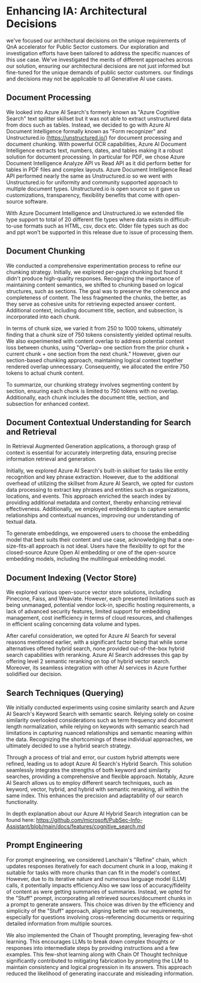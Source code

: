 # Enhancing IA: Architectural Decisions

we've focused our architectural decisions on the unique requirements of QnA accelerator for Public Sector customers. Our exploration and investigation efforts have been tailored to address the specific nuances of this use case. We've investigated the merits of different approaches across our solution, ensuring our architectural decisions are not just informed but fine-tuned for the unique demands of public sector customers. our findings and decisions may not be applicable to all Generative AI use cases.

## Document Processing

We looked into Azure AI Search's formerly known as "Azure Cognitive Search" text splitter skillset but it was not able to extract unstructured data from docs such as tables. Instead, we decided to go with Azure AI Document Intelligence formally known as "Form recognizer" and Unstructured.io (https://unstructured.io/) for document processing and document chunking. With powerful OCR capabilities, Azure AI Document Intelligence extracts text, numbers, dates, and tables making it a robust solution for document processing. In particular for PDF, we chose Azure Document Intelligence Analyze API vs Read API as it did perform better for tables in PDF files and complex layouts. Azure Document Intelligence Read API performed nearly the same as Unstructured.io so we went with Unstructured.io for uniformity and community supported approach to multiple document types. Unstructured.io is open source so it gave us customizations, transparency, flexibility benefits that come with open-source software.

With Azure Document Intelligence and Unstructured.io we extended file type support to total of 20 different file types where data exists in difficult-to-use formats such as HTML, csv, docx etc. Older file types such as doc and ppt won't be supported in this release due to issue of processing them. 


## Document Chunking

We conducted a comprehensive experimentation process to refine our chunking strategy. Initially, we explored per-page chunking but found it didn't produce high-quality responses. Recognizing the importance of maintaining content semantics, we shifted to chunking based on logical structures, such as sections. The goal was to preserve the coherence and completeness of content. The less fragmented the chunks, the better, as they serve as cohesive units for retrieving expected answer content. Additional context, including document title, section, and subsection, is incorporated into each chunk.

In terms of chunk size, we varied it from 250 to 1000 tokens, ultimately finding that a chunk size of 750 tokens consistently yielded optimal results. We also experimented with content overlap to address potential context loss between chunks, using "Overlap= one section from the prior chunk + current chunk + one section from the next chunk." However, given our section-based chunking approach, maintaining logical context together rendered overlap unnecessary. Consequently, we allocated the entire 750 tokens to actual chunk content.

To summarize, our chunking strategy involves segmenting content by section, ensuring each chunk is limited to 750 tokens with no overlap. Additionally, each chunk includes the document title, section, and subsection for enhanced context.

## Document Contextual Understanding for Search and Retrieval

In Retrieval Augmented Generation applications, a thorough grasp of context is essential for accurately interpreting data, ensuring precise information retrieval and generation.

Initially, we explored Azure AI Search's built-in skillset for tasks like entity recognition and key phrase extraction. However, due to the additional overhead of utilizing the skillset from Azure AI Search, we opted for custom data processing to extract key phrases and entities such as organizations, locations, and events. This approach enriched the search index by providing additional metadata and context, thereby enhancing retrieval effectiveness. Additionally, we employed embeddings to capture semantic relationships and contextual nuances, improving our understanding of textual data.

To generate embeddings, we empowered users to choose the embedding model that best suits their content and use case, acknowledging that a one-size-fits-all approach is not ideal. Users have the flexibility to opt for the closed-source Azure Open AI embedding or one of the open-source embedding models, including the multilingual embedding model.

## Document Indexing (Vector Store)

We explored various open-source vector store solutions, including Pinecone, Faiss, and Weaviate. However, each presented limitations such as being unmanaged, potential vendor lock-in, specific hosting requirements, a lack of advanced security features, limited support for embedding management, cost inefficiency in terms of cloud resources, and challenges in efficient scaling concerning data volume and types.

After careful consideration, we opted for Azure AI Search for several reasons mentioned earlier, with a significant factor being that while some alternatives offered hybrid search, none provided out-of-the-box hybrid search capabilities with reranking. Azure AI Search addresses this gap by offering level 2 semantic reranking on top of hybrid vector search. Moreover, its seamless integration with other AI services in Azure further solidified our decision.

## Search Techniques (Querying)

We initially conducted experiments using cosine similarity search and Azure AI Search's Keyword Search with semantic search. Relying solely on cosine similarity overlooked considerations such as term frequency and document length normalization, while relying on keywords with semantic search had limitations in capturing nuanced relationships and semantic meaning within the data. Recognizing the shortcomings of these individual approaches, we ultimately decided to use a hybrid search strategy.

Through a process of trial and error, our custom hybrid attempts were refined, leading us to adopt Azure AI Search's Hybrid Search. This solution seamlessly integrates the strengths of both keyword and similarity searches, providing a comprehensive and flexible approach. Notably, Azure AI Search allows us to employ different search techniques, such as keyword, vector, hybrid, and hybrid with semantic reranking, all within the same index. This enhances the precision and adaptability of our search functionality.

In depth explanation about our Azure AI Hybrid Search integration can be found here: https://github.com/microsoft/PubSec-Info-Assistant/blob/main/docs/features/cognitive_search.md

## Prompt Engineering

For prompt engineering, we considered Lanchain's "Refine" chain, which updates responses iteratively for each document chunk in a loop, making it suitable for tasks with more chunks than can fit in the model's context. However, due to its iterative nature and numerous language model (LLM) calls, it potentially impacts efficiency.Also we saw loss of accuracy/fidelity of content as were getting summaries of summaries. Instead, we opted for the "Stuff" prompt, incorporating all retrieved sources/document chunks in a prompt to generate answers. This choice was driven by the efficiency and simplicity of the "Stuff" approach, aligning better with our requirements, especially for questions involving cross-referencing documents or requiring detailed information from multiple sources.

We also implemented the Chain of Thought prompting, leveraging few-shot learning. This encourages LLMs to break down complex thoughts or responses into intermediate steps by providing instructions and a few examples. This few-shot learning along with Chain Of Thought technique significantly contributed to mitigating fabrication by prompting the LLM to maintain consistency and logical progression in its answers. This approach reduced the likelihood of generating inaccurate and misleading information.
